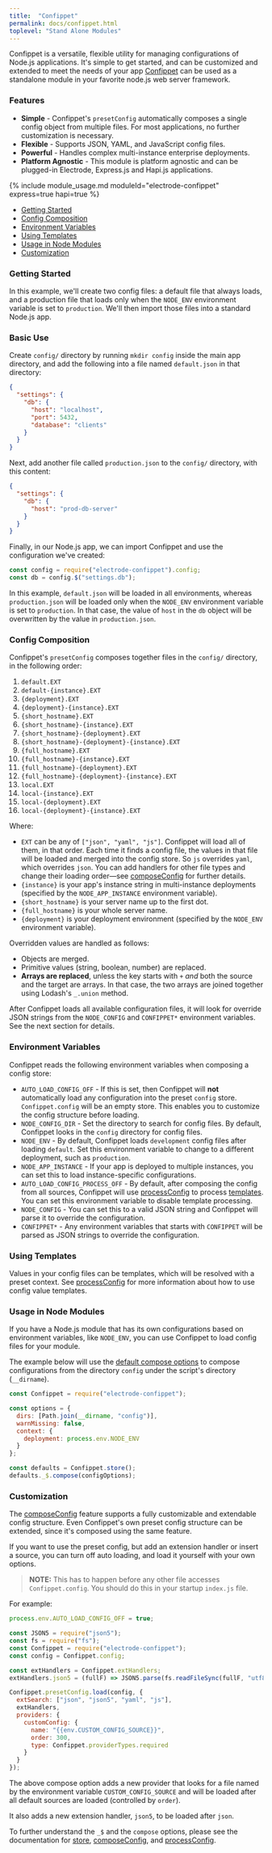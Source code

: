 ```yaml
---
title:  "Confippet"
permalink: docs/confippet.html
toplevel: "Stand Alone Modules"
---
```


Confippet is a versatile, flexible utility for managing configurations of
Node.js applications. It's simple to get started, and can be customized and
extended to meet the needs of your app [Confippet](https://github.com/electrode-io/electrode-confippet) can be used as a standalone
module in your favorite node.js web server framework.

### Features

* **Simple** - Confippet's `presetConfig` automatically composes a single config
  object from multiple files. For most applications, no further customization is
  necessary.
* **Flexible** - Supports JSON, YAML, and JavaScript config files.
* **Powerful** - Handles complex multi-instance enterprise deployments.
* **Platform Agnostic** - This module is platform agnostic and can be plugged-in Electrode, Express.js and Hapi.js applications.

{% include module_usage.md moduleId="electrode-confippet" express=true hapi=true %}

* [Getting Started](#getting-started)
* [Config Composition](#config-composition)
* [Environment Variables](#environment-variables)
* [Using Templates](#using-templates)
* [Usage in Node Modules](#usage-in-node-modules)
* [Customization](#customization)

### Getting Started

In this example, we'll create two config files: a default file that always
loads, and a production file that loads only when the `NODE_ENV` environment
variable is set to `production`. We'll then import those files into a standard
Node.js app.

### Basic Use

Create `config/` directory by running `mkdir config` inside the main app directory, and add the following into a file named `default.json` in that directory:

```json
{
  "settings": {
    "db": {
      "host": "localhost",
      "port": 5432,
      "database": "clients"
    }
  }
}
```

Next, add another file called `production.json` to the `config/` directory, with
this content:

```json
{
  "settings": {
    "db": {
      "host": "prod-db-server"
    }
  }
}
```

Finally, in our Node.js app, we can import Confippet and use the configuration
we've created:

```javascript
const config = require("electrode-confippet").config;
const db = config.$("settings.db");
```

In this example, `default.json` will be loaded in all environments, whereas
`production.json` will be loaded only when the `NODE_ENV` environment variable
is set to `production`. In that case, the value of `host` in the `db` object
will be overwritten by the value in `production.json`.


### Config Composition

Confippet's `presetConfig` composes together files in the `config/` directory,
in the following order:

1. `default.EXT`
1. `default-{instance}.EXT`
1. `{deployment}.EXT`
1. `{deployment}-{instance}.EXT`
1. `{short_hostname}.EXT`
1. `{short_hostname}-{instance}.EXT`
1. `{short_hostname}-{deployment}.EXT`
1. `{short_hostname}-{deployment}-{instance}.EXT`
1. `{full_hostname}.EXT`
1. `{full_hostname}-{instance}.EXT`
1. `{full_hostname}-{deployment}.EXT`
1. `{full_hostname}-{deployment}-{instance}.EXT`
1. `local.EXT`
1. `local-{instance}.EXT`
1. `local-{deployment}.EXT`
1. `local-{deployment}-{instance}.EXT`

Where:

* `EXT` can be any of `["json", "yaml", "js"]`. Confippet will load all of them,
  in that order. Each time it finds a config file, the values in that file will
  be loaded and merged into the config store. So `js` overrides `yaml`, which
  overrides `json`. You can add handlers for other file types and change their
  loading order—see [composeConfig](https://github.com/electrode-io/electrode-confippet/blob/master/compose.md) for further details.
* `{instance}` is your app's instance string in multi-instance deployments
  (specified by the `NODE_APP_INSTANCE` environment variable).
* `{short_hostname}` is your server name up to the first dot.
* `{full_hostname}` is your whole server name.
* `{deployment}` is your deployment environment (specified by the `NODE_ENV`
  environment variable).

Overridden values are handled as follows:

* Objects are merged.
* Primitive values (string, boolean, number) are replaced.
* **Arrays are replaced**, unless the key starts with `+` *and* both the source
  and the target are arrays. In that case, the two arrays are joined together
  using Lodash's `_.union` method.

After Confippet loads all available configuration files, it will look for
override JSON strings from the `NODE_CONFIG` and `CONFIPPET*` environment
variables. See the next section for details.


### Environment Variables

Confippet reads the following environment variables when composing a config
store:

* `AUTO_LOAD_CONFIG_OFF` - If this is set, then Confippet will **not**
  automatically load any configuration into the preset `config` store.
  `Confippet.config` will be an empty store. This enables you to customize the
  config structure before loading.
* `NODE_CONFIG_DIR` - Set the directory to search for config files. By default,
  Confippet looks in the `config` directory for config files.
* `NODE_ENV` - By default, Confippet loads `development` config files after
  loading `default`. Set this environment variable to change to a different
  deployment, such as `production`.
* `NODE_APP_INSTANCE` - If your app is deployed to multiple instances, you can
  set this to load instance-specific configurations.
* `AUTO_LOAD_CONFIG_PROCESS_OFF` - By default, after composing the config from
  all sources, Confippet will use [processConfig](https://github.com/electrode-io/electrode-confippet/blob/master/templates.md) to process
  [templates](#using-templates). You can set this environment variable to
  disable template processing.
* `NODE_CONFIG` - You can set this to a valid JSON string and Confippet will
  parse it to override the configuration.
* `CONFIPPET*` - Any environment variables that starts with `CONFIPPET` will be
  parsed as JSON strings to override the configuration.


### Using Templates

Values in your config files can be templates, which will be resolved with
a preset context. See [processConfig](https://github.com/electrode-io/electrode-confippet/blob/master/templates.md) for more information about how to use
config value templates.


### Usage in Node Modules

If you have a Node.js module that has its own configurations based on
environment variables, like `NODE_ENV`, you can use Confippet to load config
files for your module.

The example below will use the [default compose options](https://github.com/electrode-io/electrode-confippet/blob/master/lib/default-compose-opts.js) to compose
configurations from the directory `config` under the script's directory
(`__dirname`).

```javascript
const Confippet = require("electrode-confippet");

const options = {
  dirs: [Path.join(__dirname, "config")],
  warnMissing: false,
  context: {
    deployment: process.env.NODE_ENV
  }
};

const defaults = Confippet.store();
defaults._$.compose(configOptions);
```


### Customization

The [composeConfig](https://github.com/electrode-io/electrode-confippet/blob/master/compose.md) feature supports a fully customizable and extendable config
structure. Even Confippet's own preset config structure can be extended, since
it's composed using the same feature.

If you want to use the preset config, but add an extension handler or insert
a source, you can turn off auto loading, and load it yourself with your own
options.

> **NOTE:** This has to happen before any other file accesses
> `Confippet.config`. You should do this in your startup `index.js` file.

For example:

```javascript
process.env.AUTO_LOAD_CONFIG_OFF = true;

const JSON5 = require("json5");
const fs = require("fs");
const Confippet = require("electrode-confippet");
const config = Confippet.config;

const extHandlers = Confippet.extHandlers;
extHandlers.json5 = (fullF) => JSON5.parse(fs.readFileSync(fullF, "utf8"));

Confippet.presetConfig.load(config, {
  extSearch: ["json", "json5", "yaml", "js"],
  extHandlers,
  providers: {
    customConfig: {
      name: "{{env.CUSTOM_CONFIG_SOURCE}}",
      order: 300,
      type: Confippet.providerTypes.required
    }
  }
});
```

The above compose option adds a new provider that looks for a file named by the
environment variable `CUSTOM_CONFIG_SOURCE` and will be loaded after all default
sources are loaded (controlled by `order`).

It also adds a new extension handler, `json5`, to be loaded after `json`.

To further understand the `_$` and the `compose` options, please see the
documentation for [store](https://github.com/electrode-io/electrode-confippet/blob/master/store.md), [composeConfig](https://github.com/electrode-io/electrode-confippet/blob/master/compose.md), and [processConfig](https://github.com/electrode-io/electrode-confippet/blob/master/templates.md).

[node-config npm module]: https://github.com/lorenwest/node-config
[node-config files]: https://github.com/lorenwest/node-config/wiki/Configuration-Files
[store]: ./store.md
[composeConfig]: ./compose.md
[processConfig]: ./templates.md
[default compose options]: ./lib/default-compose-opts.js
